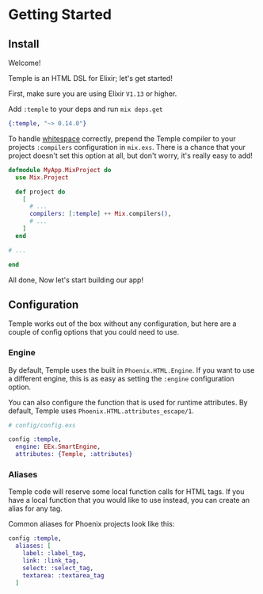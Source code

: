 # Getting Started

## Install

Welcome!

Temple is an HTML DSL for Elixir; let's get started!


First, make sure you are using Elixir `V1.13` or higher.

Add `:temple` to your deps and run `mix deps.get`

```elixir
{:temple, "~> 0.14.0"}
```

To handle [whitespace](your-first-template.html#whitespace) correctly, prepend the Temple compiler to your projects `:compilers` configuration in `mix.exs`. There is a chance that your project doesn't set this option at all, but don't worry, it's really easy to add!

```elixir
defmodule MyApp.MixProject do
  use Mix.Project

  def project do
    [
      # ...
      compilers: [:temple] ++ Mix.compilers(),
      # ...
    ]
  end

# ...

end
```

All done, Now let's start building our app!

## Configuration

Temple works out of the box without any configuration, but here are a couple of config options that you could need to use.

### Engine

By default, Temple uses the built in `Phoenix.HTML.Engine`. If you want to use a different engine, this is as easy as setting the `:engine` configuration option.

You can also configure the function that is used for runtime attributes. By default, Temple uses `Phoenix.HTML.attributes_escape/1`.

```elixir
# config/config.exs

config :temple,
  engine: EEx.SmartEngine,
  attributes: {Temple, :attributes}
```

### Aliases

Temple code will reserve some local function calls for HTML tags. If you have a local function that you would like to use instead, you can create an alias for any tag.

Common aliases for Phoenix projects look like this:

```elixir
config :temple,
  aliases: [
    label: :label_tag,
    link: :link_tag,
    select: :select_tag,
    textarea: :textarea_tag
  ]
```
